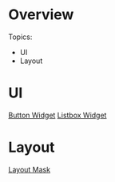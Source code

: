 # Overview

Topics:
- UI
- Layout

# UI

[Button Widget](ui/buttonwidget.md) 
[Listbox Widget](ui/listboxwidget.md)

# Layout

[Layout Mask](documentation/layout/layoutmask.md)
